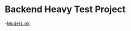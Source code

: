 # Backend Heavy Test Project

-[Model Link](https://app.eraser.io/workspace/YtPqZ1VogxGy1jzIDkzjhttps://app.eraser.io/workspace/YtPqZ1VogxGy1jzIDkzj)